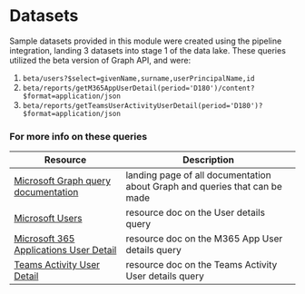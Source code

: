 # Datasets

Sample datasets provided in this module were created using the pipeline integration, landing 3 datasets into stage 1 of the data lake. These queries utilized the beta version of Graph API, and were:
1. ``` beta/users?$select=givenName,surname,userPrincipalName,id ```
2. ``` beta/reports/getM365AppUserDetail(period='D180')/content?$format=application/json ```
3. ``` beta/reports/getTeamsUserActivityUserDetail(period='D180')?$format=application/json ```

### For more info on these queries
| Resource | Description |
| --- | --- |
| [Microsoft Graph query documentation](https://docs.microsoft.com/en-us/graph/) | landing page of all documentation about Graph and queries that can be made |
| [Microsoft Users](https://docs.microsoft.com/en-us/graph/api/user-get?view=graph-rest-beta&tabs=http) | resource doc on the User details query |
| [Microsoft 365 Applications User Detail](https://docs.microsoft.com/en-us/graph/api/reportroot-getm365appuserdetail?view=graph-rest-beta&tabs=http) | resource doc on the M365 App User details query |
| [Teams Activity User Detail](https://docs.microsoft.com/en-us/graph/api/reportroot-getteamsuseractivityuserdetail?view=graph-rest-beta) | resource doc on the Teams Activity User details query |
